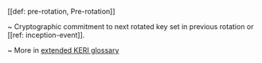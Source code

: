 [[def: pre-rotation, Pre-rotation]]

~ Cryptographic commitment to next rotated key set in previous rotation or [[ref: inception-event]].

~ More in <a href="https://weboftrust.github.io/WOT-terms/docs/glossary/pre-rotation">extended KERI glossary</a>
